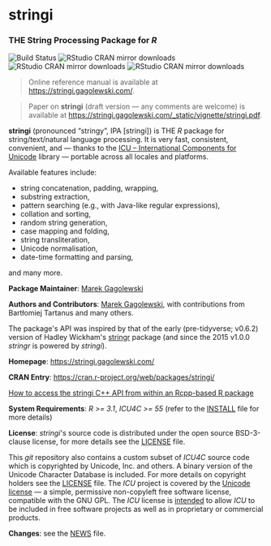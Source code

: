 # **stringi**

### THE String Processing Package for *R*

![Build Status](https://github.com/gagolews/stringi/workflows/stringi%20for%20R/badge.svg)
![RStudio CRAN mirror downloads](http://cranlogs.r-pkg.org/badges/grand-total/stringi)
![RStudio CRAN mirror downloads](http://cranlogs.r-pkg.org/badges/last-month/stringi)
![RStudio CRAN mirror downloads](http://cranlogs.r-pkg.org/badges/last-day/stringi)


> Online reference manual is available at https://stringi.gagolewski.com/.

> Paper on **stringi** (draft version — any comments are welcome)
is available at https://stringi.gagolewski.com/_static/vignette/stringi.pdf.


**stringi**  (pronounced “stringy”, IPA [strinɡi]) is THE *R*
package for string/text/natural language processing.
It is very fast, consistent, convenient, and — thanks to the
[ICU – International Components for Unicode](http://site.icu-project.org/)
library — portable across all locales and platforms.

Available features include:

* string concatenation, padding, wrapping,
* substring extraction,
* pattern searching (e.g., with Java-like regular expressions),
* collation and sorting,
* random string generation,
* case mapping and folding,
* string transliteration,
* Unicode normalisation,
* date-time formatting and parsing,

and many more.



**Package Maintainer**: [Marek Gagolewski](https://www.gagolewski.com/)

**Authors and Contributors**: [Marek Gagolewski](https://www.gagolewski.com/),
with contributions from Bartłomiej Tartanus and many others.

The package's API was inspired by that of the early (pre-tidyverse; v0.6.2)
version of Hadley Wickham's
[stringr](https://cran.r-project.org/web/packages/stringr/)
package (and since the 2015 v1.0.0 *stringr* is powered by *stringi*).



**Homepage**: https://stringi.gagolewski.com/

**CRAN Entry**: https://cran.r-project.org/web/packages/stringi/

[How to access the stringi C++ API from within an Rcpp-based R package](https://github.com/gagolews/ExampleRcppStringi)

**System Requirements**: *R >= 3.1*, *ICU4C >= 55* (refer to the
[INSTALL](https://raw.githubusercontent.com/gagolews/stringi/master/INSTALL)
file for more details)

**License**: *stringi*'s source code is distributed under the open source
BSD-3-clause license, for more details see the
[LICENSE](https://raw.githubusercontent.com/gagolews/stringi/master/LICENSE) file.

This *git* repository also contains a custom subset of *ICU4C* source code
which is copyrighted by Unicode, Inc. and others.
A binary version of the Unicode Character Database is included.
For more details on copyright holders see the
[LICENSE](https://raw.githubusercontent.com/gagolews/stringi/master/LICENSE) file.
The *ICU* project is covered by the
[Unicode license](https://github.com/unicode-org/icu/blob/main/icu4c/LICENSE) —
a simple, permissive non-copyleft free software license, compatible with
the GNU GPL. The *ICU* license
is [intended](https://unicode-org.github.io/icu/userguide/icu4c/faq.html)
to allow *ICU* to be included in free software projects as well as
in proprietary or commercial products.

**Changes**: see the
[NEWS](https://raw.githubusercontent.com/gagolews/stringi/master/NEWS) file.
